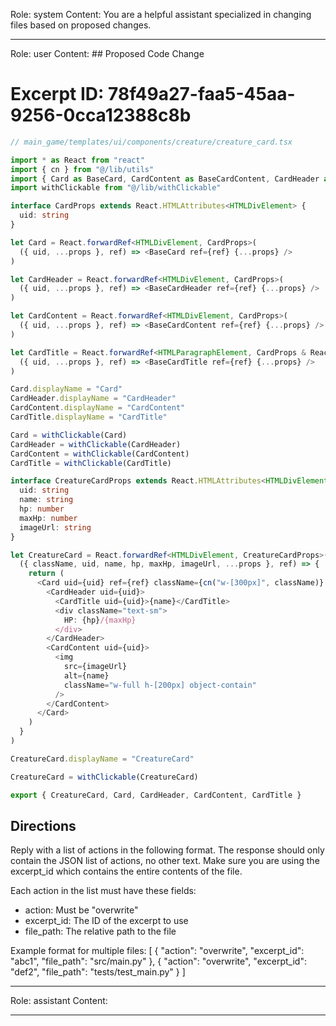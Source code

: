 Role: system
Content: You are a helpful assistant specialized in changing files based on proposed changes.
__________________
Role: user
Content: ## Proposed Code Change
# Excerpt ID: 78f49a27-faa5-45aa-9256-0cca12388c8b
```typescript
// main_game/templates/ui/components/creature/creature_card.tsx

import * as React from "react"
import { cn } from "@/lib/utils"
import { Card as BaseCard, CardContent as BaseCardContent, CardHeader as BaseCardHeader, CardTitle as BaseCardTitle } from "@/components/ui/card"
import withClickable from "@/lib/withClickable"

interface CardProps extends React.HTMLAttributes<HTMLDivElement> {
  uid: string
}

let Card = React.forwardRef<HTMLDivElement, CardProps>(
  ({ uid, ...props }, ref) => <BaseCard ref={ref} {...props} />
)

let CardHeader = React.forwardRef<HTMLDivElement, CardProps>(
  ({ uid, ...props }, ref) => <BaseCardHeader ref={ref} {...props} />
)

let CardContent = React.forwardRef<HTMLDivElement, CardProps>(
  ({ uid, ...props }, ref) => <BaseCardContent ref={ref} {...props} />
)

let CardTitle = React.forwardRef<HTMLParagraphElement, CardProps & React.HTMLAttributes<HTMLHeadingElement>>(
  ({ uid, ...props }, ref) => <BaseCardTitle ref={ref} {...props} />
)

Card.displayName = "Card"
CardHeader.displayName = "CardHeader"
CardContent.displayName = "CardContent"
CardTitle.displayName = "CardTitle"

Card = withClickable(Card)
CardHeader = withClickable(CardHeader)
CardContent = withClickable(CardContent)
CardTitle = withClickable(CardTitle)

interface CreatureCardProps extends React.HTMLAttributes<HTMLDivElement> {
  uid: string
  name: string
  hp: number
  maxHp: number
  imageUrl: string
}

let CreatureCard = React.forwardRef<HTMLDivElement, CreatureCardProps>(
  ({ className, uid, name, hp, maxHp, imageUrl, ...props }, ref) => {
    return (
      <Card uid={uid} ref={ref} className={cn("w-[300px]", className)} {...props}>
        <CardHeader uid={uid}>
          <CardTitle uid={uid}>{name}</CardTitle>
          <div className="text-sm">
            HP: {hp}/{maxHp}
          </div>
        </CardHeader>
        <CardContent uid={uid}>
          <img
            src={imageUrl}
            alt={name}
            className="w-full h-[200px] object-contain"
          />
        </CardContent>
      </Card>
    )
  }
)

CreatureCard.displayName = "CreatureCard"

CreatureCard = withClickable(CreatureCard)

export { CreatureCard, Card, CardHeader, CardContent, CardTitle }
```

## Directions
Reply with a list of actions in the following format. The response should only contain the JSON list of actions, no other text.
Make sure you are using the excerpt_id which contains the entire contents of the file.

Each action in the list must have these fields:
- action: Must be "overwrite"
- excerpt_id: The ID of the excerpt to use
- file_path: The relative path to the file

Example format for multiple files:
[
    {
        "action": "overwrite",
        "excerpt_id": "abc1",
        "file_path": "src/main.py"
    },
    {
        "action": "overwrite",
        "excerpt_id": "def2",
        "file_path": "tests/test_main.py"
    }
]
__________________
Role: assistant
Content: 
__________________
